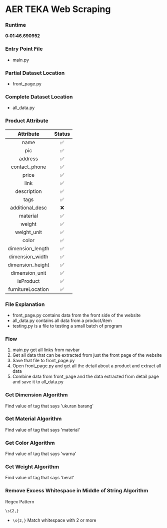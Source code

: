 # AER TEKA Web Scraping

### Runtime

**0:01:46.690952**

### Entry Point File

- main.py

### Partial Dataset Location

- front_page.py

### Complete Dataset Location

- all_data.py

### Product Attribute

|     Attribute     | Status |
| :---------------: | :----: |
|       name        |   ✅   |
|        pic        |   ✅   |
|      address      |   ✅   |
|   contact_phone   |   ✅   |
|       price       |   ✅   |
|       link        |   ✅   |
|    description    |   ✅   |
|       tags        |   ✅   |
|  additional_desc  |   ❌   |
|     material      |   ✅   |
|      weight       |   ✅   |
|    weight_unit    |   ✅   |
|       color       |   ✅   |
| dimension_length  |   ✅   |
|  dimension_width  |   ✅   |
| dimension_height  |   ✅   |
|  dimension_unit   |   ✅   |
|     isProduct     |   ✅   |
| furnitureLocation |   ✅   |

### File Explanation

- front_page.py contains data from the front side of the website
- all_data.py contains all data from a product/item
- testing.py is a file to testing a small batch of program

### Flow

1. main.py get all links from navbar
2. Get all data that can be extracted from just the front page of the website
3. Save that file to front_page.py
4. Open front_page.py and get all the detail about a product and extract all data
5. Combine data from front_page and the data extracted from detail page and save it to all_data.py

### Get Dimension Algorithm

Find value of <td> tag that says 'ukuran barang'

### Get Material Algorithm

Find value of <td> tag that says 'material'

### Get Color Algorithm

Find value of <td> tag that says 'warna'

### Get Weight Algorithm

Find value of <td> tag that says 'berat'

### Remove Excess Whitespace in Middle of String Algorithm

Regex Pattern <br/>

```
\s{2,}
```

- `\s{2,}` Match whitespace with 2 or more
